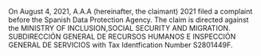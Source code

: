 On August 4, 2021, A.A.A (hereinafter, the claimant) 2021 filed a complaint before the Spanish Data Protection Agency. The claim is directed against the MINISTRY OF INCLUSION,SOCIAL SECURITY AND MIGRATION. SUBDIRECCIÓN GENERAL DE RECURSOS HUMANOS E INSPECCIÓN GENERAL DE SERVICIOS with Tax Identfication Number S2801449F.
